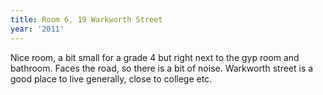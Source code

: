 ```yaml
---
title: Room 6, 19 Warkworth Street
year: '2011'
---
```


Nice room, a bit small for a grade 4 but right next to the gyp room and bathroom. Faces the road, so there is a bit of noise. Warkworth street is a good place to live generally, close to college etc.